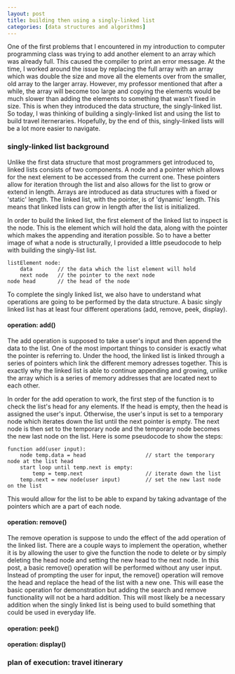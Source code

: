 ```yaml
---
layout: post
title: building then using a singly-linked list
categories: [data structures and algorithms]
---
```

One of the first problems that I encountered in my introduction to computer programming class was trying to add another element to an array which was already full.  This caused the compiler to print an error message.  At the time, I worked around the issue by replacing the full array with an array which was double the size and move all the elements over from the smaller, old array to the larger array.  However, my professor mentioned that after a while, the array will become too large and copying the elements would be much slower than adding the elements to something that wasn't fixed in size.  This is when they introduced the data structure, the singly-linked list.  So today, I was thinking of building a singly-linked list and using the list to build travel iterneraries.  Hopefully, by the end of this, singly-linked lists will be a lot more easier to navigate.

### singly-linked list background
Unlike the first data structure that most programmers get introduced to, linked lists consists of two components.  A node and a pointer which allows for the next element to be accessed from the current one.  These pointers allow for iteration through the list and also allows for the list to grow or extend in length.  Arrays are introduced as data structures with a fixed or 'static' length.  The linked list, with the pointer, is of 'dynamic' length.  This means that linked lists can grow in length after the list is initialized.

In order to build the linked list, the first element of the linked list to inspect is the node.  This is the element which will hold the data, along with the pointer which makes the appending and iteration possible.  So to have a better image of what a node is structurally, I provided a little pseudocode to help with building the singly-list list.
```
listElement node:
    data        // the data which the list element will hold
    next node   // the pointer to the next node
node head       // the head of the node
```
To complete the singly linked list, we also have to understand what operations are going to be performed by the data structure.  A basic singly linked list has at least four different operations (add, remove, peek, display).

#### operation: add()
The add operation is supposed to take a user's input and then append the data to the list.  One of the most important things to consider is exactly what the pointer is referring to.  Under the hood, the linked list is linked through a series of pointers which link the different memory adresses together.  This is exactly why the linked list is able to continue appending and growing, unlike the array which is a series of memory addresses that are located next to each other.

In order for the add operation to work, the first step of the function is to check the list's head for any elements.  If the head is empty, then the head is assigned the user's input.  Otherwise, the user's input is set to a temporary node which iterates down the list until the next pointer is empty.  The next node is then set to the temporary node and the temporary node becomes the new last node on the list.  Here is some pseudocode to show the steps:
```
function add(user input):
    node temp.data = head                   // start the temporary node at the list head
    start loop until temp.next is empty:
        temp = temp.next                    // iterate down the list
    temp.next = new node(user input)        // set the new last node on the list
```
This would allow for the list to be able to expand by taking advantage of the pointers which are a part of each node.

#### operation: remove()
The remove operation is suppose to undo the effect of the add operation of the linked list.  There are a couple ways to implement the operation, whether it is by allowing the user to give the function the node to delete or by simply deleting the head node and setting the new head to the next node.  In this post, a basic remove() operation will be performed without any user input.  Instead of prompting the user for input, the remove() operation will remove the head and replace the head of the list with a new one.  This will ease the basic operation for demonstration but adding the search and remove functionality will not be a hard addition.  This will most likely be a necessary addition when the singly linked list is being used to build something that could be used in everyday life.
 
#### operation: peek()

#### operation: display()

### plan of execution: travel itinerary
